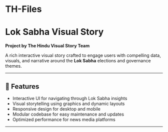 # TH-Files

# Lok Sabha Visual Story

**Project by The Hindu Visual Story Team**

A rich interactive visual story crafted to engage users with compelling data, visuals, and narrative around the **Lok Sabha** elections and governance themes.

---

## 📌 Features

- Interactive UI for navigating through Lok Sabha insights
- Visual storytelling using graphics and dynamic layouts
- Responsive design for desktop and mobile
- Modular codebase for easy maintenance and updates
- Optimized performance for news media platforms

---